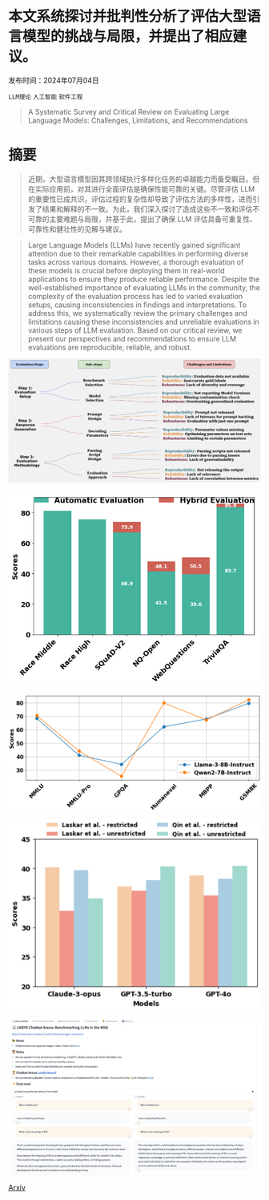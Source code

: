 # 本文系统探讨并批判性分析了评估大型语言模型的挑战与局限，并提出了相应建议。

发布时间：2024年07月04日

`LLM理论` `人工智能` `软件工程`

> A Systematic Survey and Critical Review on Evaluating Large Language Models: Challenges, Limitations, and Recommendations

# 摘要

> 近期，大型语言模型因其跨领域执行多样化任务的卓越能力而备受瞩目。但在实际应用前，对其进行全面评估是确保性能可靠的关键。尽管评估 LLM 的重要性已成共识，评估过程的复杂性却导致了评估方法的多样性，进而引发了结果和解释的不一致。为此，我们深入探讨了造成这些不一致和评估不可靠的主要难题与局限，并基于此，提出了确保 LLM 评估具备可重复性、可靠性和健壮性的见解与建议。

> Large Language Models (LLMs) have recently gained significant attention due to their remarkable capabilities in performing diverse tasks across various domains. However, a thorough evaluation of these models is crucial before deploying them in real-world applications to ensure they produce reliable performance. Despite the well-established importance of evaluating LLMs in the community, the complexity of the evaluation process has led to varied evaluation setups, causing inconsistencies in findings and interpretations. To address this, we systematically review the primary challenges and limitations causing these inconsistencies and unreliable evaluations in various steps of LLM evaluation. Based on our critical review, we present our perspectives and recommendations to ensure LLM evaluations are reproducible, reliable, and robust.

![本文系统探讨并批判性分析了评估大型语言模型的挑战与局限，并提出了相应建议。](../../../paper_images/2407.04069/overview.png)

![本文系统探讨并批判性分析了评估大型语言模型的挑战与局限，并提出了相应建议。](../../../paper_images/2407.04069/parsing.png)

![本文系统探讨并批判性分析了评估大型语言模型的挑战与局限，并提出了相应建议。](../../../paper_images/2407.04069/llama_vs_qwen.png)

![本文系统探讨并批判性分析了评估大型语言模型的挑战与局限，并提出了相应建议。](../../../paper_images/2407.04069/samsum.png)

![本文系统探讨并批判性分析了评估大型语言模型的挑战与局限，并提出了相应建议。](../../../paper_images/2407.04069/elohacking.png)

[Arxiv](https://arxiv.org/abs/2407.04069)